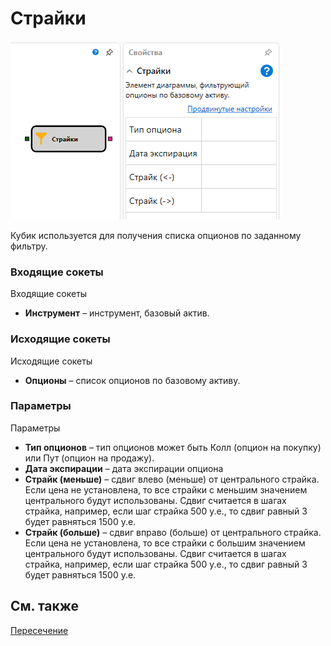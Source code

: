 # Страйки

![Designer Derivatives 00](../../../../../../images/designer_derivatives_00.png)

Кубик используется для получения списка опционов по заданному фильтру.

### Входящие сокеты

Входящие сокеты

- **Инструмент** – инструмент, базовый актив.

### Исходящие сокеты

Исходящие сокеты

- **Опционы** – список опционов по базовому активу.

### Параметры

Параметры

- **Тип опционов** – тип опционов может быть Колл (опцион на покупку) или Пут (опцион на продажу).
- **Дата экспирации** – дата экспирации опциона
- **Страйк (меньше)** – сдвиг влево (меньше) от центрального страйка. Если цена не установлена, то все страйки с меньшим значением центрального будут использованы. Сдвиг считается в шагах страйка, например, если шаг страйка 500 у.е., то сдвиг равный 3 будет равняться 1500 у.е.
- **Страйк (больше)** – сдвиг вправо (больше) от центрального страйка. Если цена не установлена, то все страйки с большим значением центрального будут использованы. Сдвиг считается в шагах страйка, например, если шаг страйка 500 у.е., то сдвиг равный 3 будет равняться 1500 у.е.

## См. также

[Пересечение](../common/crossing.md)
